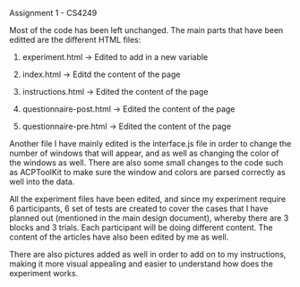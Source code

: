 Assignment 1 - CS4249 

Most of the code has been left unchanged. 
The main parts that have been editted are the different HTML files: 
1. experiment.html 
-> Edited to add in a new variable 

2. index.html 
-> Editd the content of the page 

3. instructions.html 
-> Edited the content of the page 

4. questionnaire-post.html
-> Edited the content of the page 

5. questionnaire-pre.html 
-> Edited the content of the page 

Another file I have mainly edited is the interface.js file in order to change the number of windows that will appear, and as well as changing the color of the windows as well. There are also some small changes to the code such as ACPToolKit to make sure the window and colors are parsed correctly as well into the data. 

All the experiment files have been edited, and since my experiment require 6 participants, 6 set of tests are created to cover the cases that I have planned out (mentioned in the main design document), whereby there are 3 blocks and 3 trials. Each participant will be doing different content. The content of the articles have also been edited by me as well. 

There are also pictures added as well in order to add on to my instructions, making it more visual appealing and easier to understand how does the experiment works. 